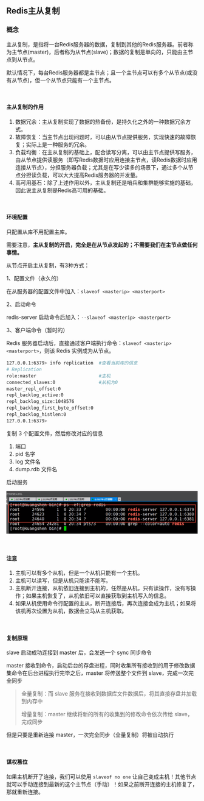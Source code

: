 ## Redis主从复制

### 概念

主从复制，是指将一台Redis服务器的数据，复制到其他的Redis服务器。前者称为主节点(master)，后者称为从节点(slave)；数据的复制是单向的，只能由主节点到从节点。

默认情况下，每台Redis服务器都是主节点；且一个主节点可以有多个从节点(或没有从节点)，但一个从节点只能有一个主节点。

<br>

#### 主从复制的作用

1. 数据冗余：主从复制实现了数据的热备份，是持久化之外的一种数据冗余方式。
2. 故障恢复：当主节点出现问题时，可以由从节点提供服务，实现快速的故障恢复；实际上是一种服务的冗余。
3. 负载均衡：在主从复制的基础上，配合读写分离，可以由主节点提供写服务，由从节点提供读服务（即写Redis数据时应用连接主节点，读Redis数据时应用连接从节点），分担服务器负载；尤其是在写少读多的场景下，通过多个从节点分担读负载，可以大大提高Redis服务器的并发量。
4. 高可用基石：除了上述作用以外，主从复制还是哨兵和集群能够实施的基础，因此说主从复制是Redis高可用的基础。

<br>

#### 环境配置

只配置从库不用配置主库。

需要注意，**主从复制的开启，完全是在从节点发起的；不需要我们在主节点做任何事情。**

从节点开启主从复制，有3种方式：

1、配置文件（永久的）

在从服务器的配置文件中加入：`slaveof <masterip> <masterport>`

2、启动命令

redis-server 启动命令后加入：`--slaveof <masterip> <masterport>`

3、客户端命令（暂时的）

Redis 服务器启动后，直接通过客户端执行命令：`slaveof <masterip> <masterport>`，则该  Redis 实例成为从节点。

~~~bash
127.0.0.1:6379> info replication  #查看当前库的信息
# Replication
role:master                       #主机
connected_slaves:0                #从机为0
master_repl_offset:0
repl_backlog_active:0
repl_backlog_size:1048576
repl_backlog_first_byte_offset:0
repl_backlog_histlen:0
127.0.0.1:6379>
~~~

复制 3 个配置文件，然后修改对应的信息

1. 端口
2. pid 名字
3. log 文件名
4. dump.rdb 文件名

启动服务

![looper_2020-10-07_17-46-23启动服务.png](image/looper_2020-10-07_17-46-23启动服务.png)

<br>

#### 注意

1. 主机可以有多个从机，但是一个从机只能有一个主机。
2. 主机可以读写，但是从机只能读不能写。
3. 主机断开连接，从机依旧连接到主机的，任然是从机，只有读操作，没有写操作；如果主机恢复了，从机依旧可以直接获取到主机写入的信息。
4. 如果从机使用命令行配置的主从，断开连接后，再次连接会成为主机；如果将该机再次设置为从机，数据会立马从主机获取。

<br>

#### 复制原理

slave 启动成功连接到 master 后，会发送一个 sync 同步命令

master 接收到命令，启动后台的存盘进程，同时收集所有接收到的用于修改数据集命令在后台进程执行完毕之后，master 将传送整个文件到 slave，完成一次完全同步

> 全量复制：而 slave 服务在接收到数据库文件数据后，将其直接存盘并加载到内存中
>
> 增量复制：master 继续将新的所有的收集到的修改命令依次传给 slave，完成同步

但是只要是重新连接 master，一次完全同步（全量复制）将被自动执行

<br>

#### 谋权篡位

如果主机断开了连接，我们可以使用 `slaveof no one` 让自己变成主机！其他节点就可以手动连接到最新的这个主节点（手动）！如果之前断开连接的主机修复了，那就重新连接。